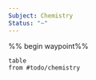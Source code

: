 ```yaml
---
Subject: Chemistry
Status: "~"
---
```

%% begin waypoint%%
```dataview
table
from #todo/chemistry 
```

